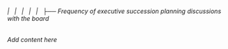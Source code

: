 ###### |   |   |   |   |   ├── Frequency of executive succession planning discussions with the board

*Add content here*